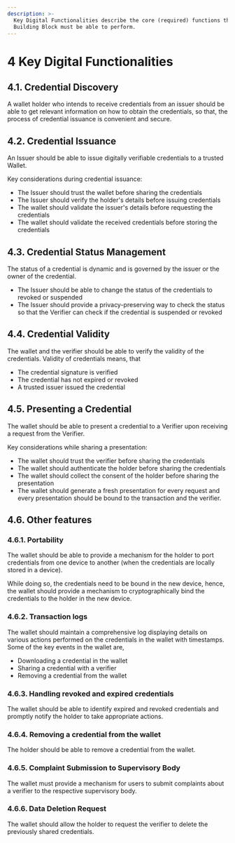 ```yaml
---
description: >-
  Key Digital Functionalities describe the core (required) functions that this
  Building Block must be able to perform.
---
```


# 4 Key Digital Functionalities

## 4.1. Credential Discovery <a href="#id-1.1.-importing-credentials-into-wallet" id="id-1.1.-importing-credentials-into-wallet"></a>

A wallet holder who intends to receive credentials from an issuer should be able to get relevant information on how to obtain the credentials, so that, the process of credential issuance is convenient and secure.

## 4.2. Credential Issuance <a href="#id-1.1.-importing-credentials-into-wallet" id="id-1.1.-importing-credentials-into-wallet"></a>

An Issuer should be able to issue digitally verifiable credentials to a trusted Wallet.

Key considerations during credential issuance:

* The Issuer should trust the wallet before sharing the credentials
* The Issuer should verify the holder's details before issuing credentials
* The wallet should validate the issuer's details before requesting the credentials
* The wallet should validate the received credentials before storing the credentials

## 4.3. Credential Status Management

The status of a credential is dynamic and is governed by the issuer or the owner of the credential.

* The Issuer should be able to change the status of the credentials to revoked or suspended
* The Issuer should provide a privacy-preserving way to check the status so that the Verifier can check if the credential is suspended or revoked

## 4.4. Credential Validity

The wallet and the verifier should be able to verify the validity of the credentials. Validity of credentials means, that&#x20;

* The credential signature is verified
* The credential has not expired or revoked
* A trusted issuer issued the credential

## 4.5. Presenting a Credential

The wallet should be able to present a credential to a Verifier upon receiving a request from the Verifier.

Key considerations while sharing a presentation:

* The wallet should trust the verifier before sharing the credentials
* The wallet should authenticate the holder before sharing the credentials
* The wallet should collect the consent of the holder before sharing the presentation
* The wallet should generate a fresh presentation for every request and every presentation should be bound to the transaction and the verifier.

## 4.6. Other features

### 4.6.1. Portability

The wallet should be able to provide a mechanism for the holder to port credentials from one device to another (when the credentials are locally stored in a device).

While doing so, the credentials need to be bound in the new device, hence, the wallet should provide a mechanism to cryptographically bind the credentials to the holder in the new device.

### 4.6.2. Transaction logs

The wallet should maintain a comprehensive log displaying details on various actions performed on the credentials in the wallet with timestamps. Some of the key events in the wallet are,

* Downloading a credential in the wallet
* Sharing a credential with a verifier
* Removing a credential from the wallet

### 4.6.3. Handling revoked and expired credentials

The wallet should be able to identify expired and revoked credentials and promptly notify the holder to take appropriate actions.

### 4.6.4. Removing a credential from the wallet

The holder should be able to remove a credential from the wallet.

### **4.6.5. Complaint Submission to Supervisory Body**

The wallet must provide a mechanism for users to submit complaints about a verifier to the respective supervisory body.

### **4.6.6. Data Deletion Request**

The wallet should allow the holder to request the verifier to delete the previously shared credentials.

